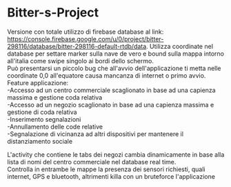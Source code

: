 # Bitter-s-Project
Versione con totale utilizzo di firebase database al link: https://console.firebase.google.com/u/0/project/bitter-298116/database/bitter-298116-default-rtdb/data. 
Utilizza coordinate nel database per settare marker sulla nave de vero e bound sulla mappa intorno all'italia come swipe singolo ai bordi dello schermo.\
Può presentarsi un piccolo bug che all'avvio dell'applicazione ti metta nelle coordinate 0,0 all'equatore causa mancanza di internet o primo avvio.\
Feature applicazione:\
-Accesso ad un centro commerciale scaglionato in base ad una capienza massima e gestione coda relativa\
-Accesso ad un negozio scaglionato in base ad una capienza massima e gestione di coda relativa\
-Inserimento segnalazioni\
-Annullamento delle code relative\
-Segnalazione di vicinanza ad altri dispositivi per mantenere il distanziamento sociale

L'activity che contiene le tabs dei negozi cambia dinamicamente in base alla lista di nomi del centro commerciale nel database real time.\
Controlla in entrambe le mappe la presenza dei sensori richiesti, quali internet, GPS e bluetooth, altrimenti killa con un bruteforce l'applicazione
